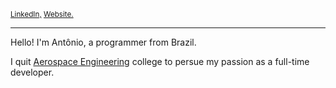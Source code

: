 <sub>[LinkedIn,](https://www.linkedin.com/in/antoniopataro/) [Website.](https://www.antoniopataro.dev)</sub>

---

Hello! I'm Antônio, a programmer from Brazil.

I quit [Aerospace Engineering](https://ufmg.br/cursos/graduacao/2399/91514) college to persue my passion as a full-time developer.
